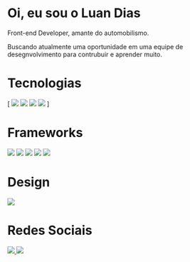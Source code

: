 # Oi, eu sou o Luan Dias

Front-end Developer, amante do automobilismo.

Buscando atualmente uma oportunidade em uma equipe de desegnvolvimento para contrubuir e aprender muito.

# Tecnologias
[
<img src="https://img.shields.io/badge/HTML5-E34F26?style=for-the-badge&logo=html5&logoColor=white"/>
<img src="https://img.shields.io/badge/JavaScript-F7DF1E?style=for-the-badge&logo=javascript&logoColor=black" />
<img src="https://img.shields.io/badge/MySQL-00000F?style=for-the-badge&logo=mysql&logoColor=white" />
<img src="https://img.shields.io/badge/SQLite-07405E?style=for-the-badge&logo=sqlite&logoColor=white" />
]

# Frameworks

<img src="https://img.shields.io/badge/Node.js-43853D?style=for-the-badge&logo=node-dot-js&logoColor=white" />
<img src="https://img.shields.io/badge/npm-CB3837?style=for-the-badge&logo=npm&logoColor=white" />
<img src="https://img.shields.io/badge/Yarn-2C8EBB?style=for-the-badge&logo=yarn&logoColor=white" />
<img src="https://img.shields.io/badge/Bootstrap-563D7C?style=for-the-badge&logo=bootstrap&logoColor=white" />
<img src="https://img.shields.io/badge/Git-F05032?style=for-the-badge&logo=git&logoColor=white" />

# Design

<img src="https://img.shields.io/badge/Figma-F24E1E?style=for-the-badge&logo=figma&logoColor=white" />

# Redes Sociais

[ <img src="https://img.shields.io/badge/LinkedIn-0077B5?style=for-the-badge&logo=linkedin&logo" /> ](https://www.linkedin.com/in/luan-dias-3814581a3/)
[ <img src="https://img.shields.io/badge/Codepen-000000?style=for-the-badge&logo=codepen&logoColor=white" />](https://codepen.io/LuanD)
